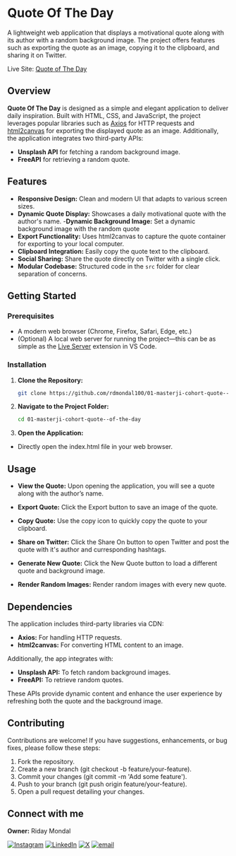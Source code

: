 # Quote Of The Day
A lightweight web application that displays a motivational quote along with its author with a random background image. The project offers features such as exporting the quote as an image, copying it to the clipboard, and sharing it on Twitter.

Live Site: [Quote of The Day](https://masterjiquoteoftheday.netlify.app/)

## Overview

**Quote Of The Day** is designed as a simple and elegant application to deliver daily inspiration. Built with HTML, CSS, and JavaScript, the project leverages popular libraries such as [Axios](https://axios-http.com/) for HTTP requests and [html2canvas](https://html2canvas.hertzen.com/) for exporting the displayed quote as an image. Additionally, the application integrates two third-party APIs:
- **Unsplash API** for fetching a random background image.
- **FreeAPI** for retrieving a random quote.


## Features
- **Responsive Design:** Clean and modern UI that adapts to various screen sizes.
- **Dynamic Quote Display:** Showcases a daily motivational quote with the author's name.
-**Dynamic Background Image:** Set a dynamic background image with the random quote
- **Export Functionality:** Uses html2canvas to capture the quote container for exporting to your local computer.
- **Clipboard Integration:** Easily copy the quote text to the clipboard.
- **Social Sharing:** Share the quote directly on Twitter with a single click.
- **Modular Codebase:** Structured code in the `src` folder for clear separation of concerns.



## Getting Started

### Prerequisites

- A modern web browser (Chrome, Firefox, Safari, Edge, etc.)
- (Optional) A local web server for running the project—this can be as simple as the [Live Server](https://marketplace.visualstudio.com/items?itemName=ritwickdey.LiveServer) extension in VS Code.

### Installation

1. **Clone the Repository:**

   ```bash
   git clone https://github.com/rdmondal100/01-masterji-cohort-quote--of-the-day.git


2. **Navigate to the Project Folder:**
    ```bash
    cd 01-masterji-cohort-quote--of-the-day

3. **Open the Application:**
- Directly open the index.html file in your web browser.



## Usage
- **View the Quote:** Upon opening the application, you will see a quote along with the author’s name.

- **Export Quote:** Click the Export button to save an image of the quote.

- **Copy Quote:** Use the copy icon to quickly copy the quote to your clipboard.

- **Share on Twitter:** Click the Share On button to open Twitter and post the quote with it's author and curresponding hashtags.

- **Generate New Quote:** Click the New Quote button to load a different quote and background image.

- **Render Random Images:** Render random images with every new quote.


## Dependencies
The application includes third-party libraries via CDN:

- **Axios:** For handling HTTP requests.
- **html2canvas:** For converting HTML content to an image.

Additionally, the app integrates with:

- **Unsplash API:** To fetch random background images.
- **FreeAPI:** To retrieve random quotes.

These APIs provide dynamic content and enhance the user experience by refreshing both the quote and the background image.


## Contributing
Contributions are welcome! If you have suggestions, enhancements, or bug fixes, please follow these steps:

1. Fork the repository.
2. Create a new branch (git checkout -b feature/your-feature).
3. Commit your changes (git commit -m 'Add some feature').
4. Push to your branch (git push origin feature/your-feature).
5. Open a pull request detailing your changes.



## Connect with me
**Owner:** Riday Mondal  

[![Instagram](https://img.shields.io/badge/Instagram-%23E4405F.svg?logo=Instagram&logoColor=white)](https://instagram.com/ridaymondal100) [![LinkedIn](https://img.shields.io/badge/LinkedIn-%230077B5.svg?logo=linkedin&logoColor=white)](https://linkedin.com/in/ridaymondal100) [![X](https://img.shields.io/badge/X-black.svg?logo=X&logoColor=white)](https://x.com/rdmondal100) [![email](https://img.shields.io/badge/Email-D14836?logo=gmail&logoColor=white)](mailto:rdmondal100@gmail.com)  

